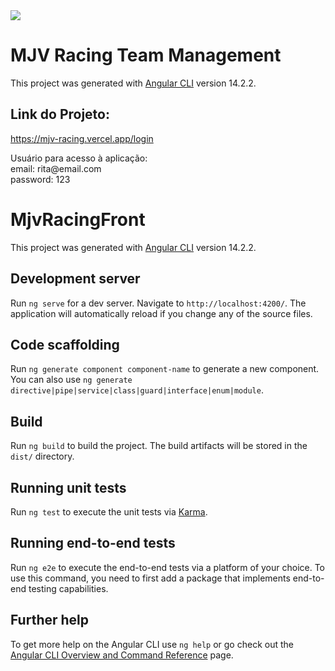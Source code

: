 <img src="https://img.shields.io/badge/STATUS-EM%20DESENVOLVIMENTO-yellow"/>

# MJV Racing Team Management

This project was generated with [Angular CLI](https://github.com/angular/angular-cli) version 14.2.2.

## Link do Projeto:

https://mjv-racing.vercel.app/login

<p>Usuário para acesso à aplicação:<br> 
email: rita@email.com<br> 
password: 123</p>

# MjvRacingFront

This project was generated with [Angular CLI](https://github.com/angular/angular-cli) version 14.2.2.

## Development server

Run `ng serve` for a dev server. Navigate to `http://localhost:4200/`. The application will automatically reload if you change any of the source files.

## Code scaffolding

Run `ng generate component component-name` to generate a new component. You can also use `ng generate directive|pipe|service|class|guard|interface|enum|module`.

## Build

Run `ng build` to build the project. The build artifacts will be stored in the `dist/` directory.

## Running unit tests

Run `ng test` to execute the unit tests via [Karma](https://karma-runner.github.io).

## Running end-to-end tests

Run `ng e2e` to execute the end-to-end tests via a platform of your choice. To use this command, you need to first add a package that implements end-to-end testing capabilities.

## Further help

To get more help on the Angular CLI use `ng help` or go check out the [Angular CLI Overview and Command Reference](https://angular.io/cli) page.
